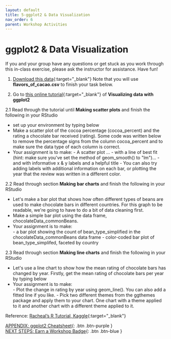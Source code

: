 ```yaml
---
layout: default
title: 5-ggplot2 & Data Visualization
nav_order: 6
parent: Workshop Activities
---
```

# ggplot2 & Data Visualization
If you and your group have any questions or get stuck as you work through this in-class exercise, please ask the instructor for assistance.  Have fun!

1. [Download this data](http://bit.ly/2wfjTx3){:target="_blank"} Note that you will use **flavors_of_cacao.csv** to finish your task below.

2. Go to [this online tutorial](http://bit.ly/2wjPo95){:target="_blank"} of **Visualizing data with ggplot2**

2.1 Read through the tutorial until **Making scatter plots** and finish the following in your RStudio
- set up your environment by typing below
- Make a scatter plot of the cocoa percentage (cocoa_percent) and the rating a chocolate bar received (rating).  Some code was written below to remove the percentage signs from the column cocoa_percent and to make sure the data type of each column is correct. 
- Your assignment is to make: 
      - A scatter plot …
      - with a line of best fit (hint: make sure you've set the method of geom_smooth() to "lm")...
      - and with informative x & y labels and a helpful title
      - You can also try adding labels with additional information on each bar, or plotting the year that the review was written in a different color.

2.2 Read through section **Making bar charts** and finish the following in your RStudio
- Let's make a bar plot that shows how often different types of beans are used to make chocolate bars in different countries. For this graph to be readable, we're going to have to do a bit of data cleaning first. 
- Make a simple bar plot using the data frame, chocolateData_commonBeans.
- Your assignment is to make:  
      - a bar plot showing the count of bean_type_simplified in  the chocolateData_commonBeans data frame
      - color-coded bar plot of bean_type_simplifed, faceted by country

2.3 Read through section **Making line charts** and finish the following in your RStudio
- Let's use a line chart to show how the mean rating of chocolate bars has changed by year. Firstly, get the mean rating of chocolate bars per year by typing below
- Your assignment is to make:  
       - Plot the change in rating by year using geom_line(). You can also add a fitted line if you like. 
       - Pick two different themes from the ggthemes package and apply them to your chart. One chart with a theme applied to it and another chart with a different theme applied to it.

Reference: [Racheal’s R Tutorial, Kaggle](https://www.kaggle.com/rtatman/rachael-s-r-tutorials){:target="_blank"}

[APPENDIX: ggplot2 Cheatsheet](https://drive.google.com/file/d/1PuMBZwAutnBjJ8xVCeLgElZwcC1UIhrz/view){: .btn .btn-purple }<br>
[NEXT STEPS: Earn a Workshop Badge](informal-credentials.html){: .btn .btn-blue }
